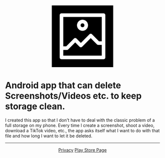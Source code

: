 <p align="center">
  <img src="https://github.com/HelloItsMeAdm/ScreenshotManager/blob/main/app/src/main/res/drawable-v24/logo.png" width="200" alt="Logo"/>
</p>

# Android app that can delete Screenshots/Videos etc. to keep storage clean.
I created this app so that I don't have to deal with the classic problem of a full storage on my phone. Every time I create a screenshot, shoot a video, download a TikTok video, etc., the app asks itself what I want to do with that file and how long I want to let it be deleted.

***

<div class='parent' align="center">
  <div class='child' style="display: inline-block">
    <a href="https://www.vojtech-adam.cz/privacy" target="_blank">Privacy</a>
  </div>
  <div class='child' style="display: inline-block">
    <a href="https://www.vojtech-adam.cz/playstore" target="_blank">Play Store Page</a>
  </div>
</div>
